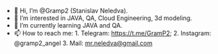 - 👋 Hi, I’m @Gramp2 (Stanislav Neledva).
- 👀 I’m interested in JAVA, QA, Cloud Engineering, 3d modeling.
- 🌱 I’m currently learning JAVA and QA.
- 📫 How to reach me:
                      1. Telegram: https://t.me/GramP2;
                      2. Instagram: @gramp2_angel
                      3. Mail: mr.neledva@gmail.com

<!---
Gramp2/Gramp2 is a ✨ special ✨ repository because its `README.md` (this file) appears on your GitHub profile.
You can click the Preview link to take a look at your changes.
--->
